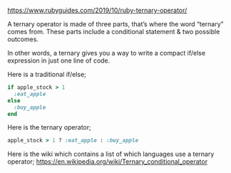 https://www.rubyguides.com/2019/10/ruby-ternary-operator/

A ternary operator is made of three parts, that’s where the word “ternary” comes from. These parts include a conditional statement & two possible outcomes.

In other words, a ternary gives you a way to write a compact if/else expression in just one line of code.

Here is a traditional if/else;

```ruby
if apple_stock > 1
  :eat_apple
else
  :buy_apple
end
```

Here is the ternary operator;

```ruby
apple_stock > 1 ? :eat_apple : :buy_apple
```

Here is the wiki which contains a list of which languages use a ternary operator; https://en.wikipedia.org/wiki/Ternary_conditional_operator

